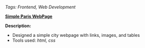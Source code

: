 *Tags: Frontend, Web Development*

[**Simple Paris WebPage**](https://cmn0705.github.io/Simple_Paris_Webpage/Index.htm)

**Description:**
- Designed a simple city webpage with links, images, and tables
- Tools used: *html, css*
